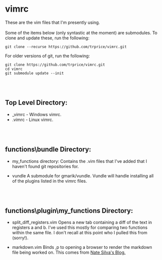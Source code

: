 vimrc
=====

These are the vim files that I'm presently using.
<br>
<br>
Some of the items below (only syntastic at the moment) are submodules. To clone and update these, run the following:

    git clone --recurse https://github.com/trprice/vimrc.git

For older versions of git, run the following:

    git clone https://github.com/trprice/vimrc.git
    cd vimrc
    git submodule update --init
<br>
<br>

Top Level Directory:
--------------------
* \_vimrc - Windows vimrc.
* .vimrc - Linux vimrc.
<br>
<br>

functions\\bundle Directory:
----------------------------

*   my\_functions directory:
    Contains the .vim files that I've added that I haven't found git repositories for.

*   vundle
    A submodule for gmarik/vundle. Vundle will handle installing all of the plugins listed in the vimrc files.
<br>
<br>


functions\\plugin\\my\_functions Directory:
----------------------------

*   split\_diff\_registers.vim
    Opens a new tab containing a diff of the text in registers a and b. I've used this mostly for comparing two functions within the same file.
    I don't recall at this point who I pulled this from (sorry!).

*   markdown.vim
    Binds ,p to opening a browser to render the markdown file being worked on. This comes from [Nate Silva's Blog.](http://blog.natesilva.com/post/5256838248/how-to-preview-a-markdown-document-in-vim)
